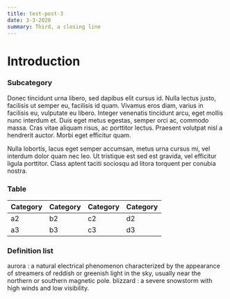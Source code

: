 ```yaml
---
title: test-post-3
date: 3-3-2020
summary: Third, a closing line
---
```


# Introduction

### Subcategory
Donec tincidunt urna libero, sed dapibus elit cursus id. Nulla lectus justo, facilisis ut semper eu, facilisis id quam. Vivamus eros diam, varius in facilisis eu, vulputate eu libero. Integer venenatis tincidunt arcu, eget mollis nunc interdum et. Duis eget metus egestas, semper orci ac, commodo massa. Cras vitae aliquam risus, ac porttitor lectus. Praesent volutpat nisl a hendrerit auctor. Morbi eget efficitur quam.

Nulla lobortis, lacus eget semper accumsan, metus urna cursus mi, vel interdum dolor quam nec leo. Ut tristique est sed est gravida, vel efficitur ligula porttitor. Class aptent taciti sociosqu ad litora torquent per conubia nostra.

### Table
| Category 	| Category 	| Category 	| Category 	|
|----	|----	|----	|----	|
| a2 	| b2 	| c2 	| d2 	|
| a3 	| b3 	| c3 	| d3 	|

### Definition list
aurora
: a natural electrical phenomenon characterized by the appearance of streamers of reddish or greenish light in the sky, usually near the northern or southern magnetic pole.
blizzard
: a severe snowstorm with high winds and low visibility.